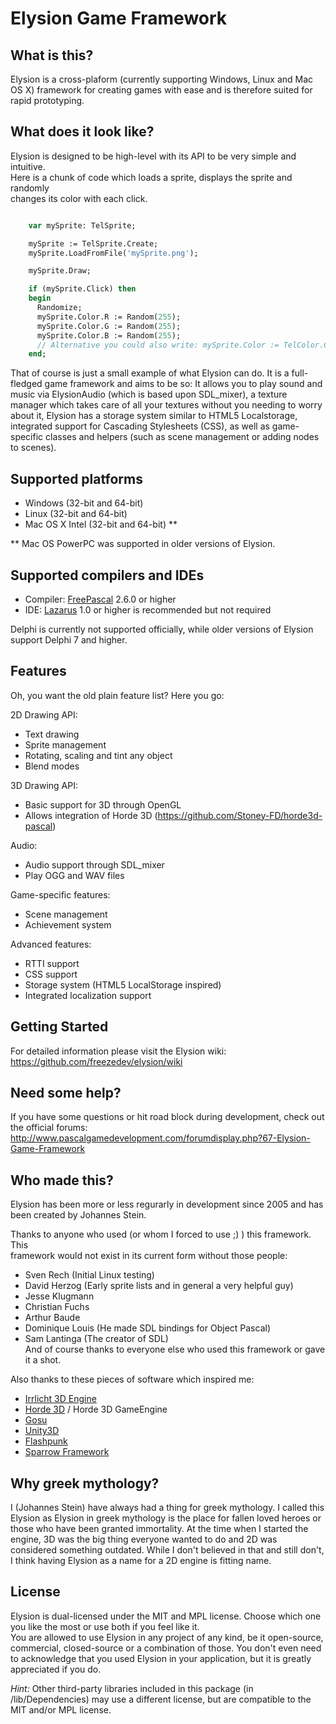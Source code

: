 Elysion Game Framework
======================


What is this?
-------------

Elysion is a cross-plaform (currently supporting Windows, Linux and Mac OS X)
framework for creating games with ease and is therefore suited for rapid prototyping.


What does it look like?
-----------------------

Elysion is designed to be high-level with its API to be very simple and intuitive.  
Here is a chunk of code which loads a sprite, displays the sprite and randomly  
changes its color with each click.  

```pascal

	var mySprite: TelSprite;

	mySprite := TelSprite.Create;
	mySprite.LoadFromFile('mySprite.png');

	mySprite.Draw;

	if (mySprite.Click) then
	begin
	  Randomize;
	  mySprite.Color.R := Random(255);
	  mySprite.Color.G := Random(255);
	  mySprite.Color.B := Random(255);
	  // Alternative you could also write: mySprite.Color := TelColor.Create(Random(255), Random(255), Random(255));
	end;
```

	
That of course is just a small example of what Elysion can do. It is a full-fledged game framework and aims to be so: It allows you to play sound and music via ElysionAudio (which is based upon SDL_mixer), a texture manager which takes care of all your textures without you needing to worry about it, Elysion has a storage system similar to HTML5 Localstorage, integrated support for Cascading Stylesheets (CSS), as well as game-specific classes and helpers (such as scene management or adding nodes to scenes).

Supported platforms
-------------------

* Windows (32-bit and 64-bit)
* Linux (32-bit and 64-bit)
* Mac OS X Intel (32-bit and 64-bit) **

** Mac OS PowerPC was supported in older versions of Elysion.

Supported compilers and IDEs
----------------------------

* Compiler: [FreePascal](http://freepascal.org/) 2.6.0 or higher
* IDE: [Lazarus](http://lazarus.freepascal.org/) 1.0 or higher is recommended but not required

Delphi is currently not supported officially, while older versions of Elysion support Delphi 7 and higher.

Features
--------

Oh, you want the old plain feature list? Here you go:  

2D Drawing API: 

* Text drawing  
* Sprite management  
* Rotating, scaling and tint any object  
* Blend modes

3D Drawing API:  

* Basic support for 3D through OpenGL  
* Allows integration of Horde 3D (https://github.com/Stoney-FD/horde3d-pascal)  

Audio:  

* Audio support through SDL_mixer  
* Play OGG and WAV files

Game-specific features:

* Scene management
* Achievement system

Advanced features:
  
* RTTI support  
* CSS support  
* Storage system (HTML5 LocalStorage inspired)
* Integrated localization support


Getting Started
---------------

For detailed information please visit the Elysion wiki: https://github.com/freezedev/elysion/wiki


Need some help?
---------------

If you have some questions or hit road block during development, check out the official forums: http://www.pascalgamedevelopment.com/forumdisplay.php?67-Elysion-Game-Framework

Who made this?
-------------

Elysion has been more or less regurarly in development since 2005 and has been
created by Johannes Stein.

Thanks to anyone who used (or whom I forced to use ;) ) this framework. This  
framework would not exist in its current form without those people:  

* Sven Rech (Initial Linux testing)  
* David Herzog (Early sprite lists and in general a very helpful guy)  
* Jesse Klugmann  
* Christian Fuchs  
* Arthur Baude  
* Dominique Louis (He made SDL bindings for Object Pascal)  
* Sam Lantinga (The creator of SDL)  
And of course thanks to everyone else who used this framework or gave it a shot.

Also thanks to these pieces of software which inspired me:  

* [Irrlicht 3D Engine](http://irrlicht.sourceforge.net)  
* [Horde 3D](http://horde3d.org) / Horde 3D GameEngine  
* [Gosu](http://libgosu.org)  
* [Unity3D](http://unity3d.com)  
* [Flashpunk](http://flashpunk.net/)  
* [Sparrow Framework](http://www.sparrow-framework.org/)

Why greek mythology?
--------------------

I (Johannes Stein) have always had a thing for greek mythology. I called this Elysion as Elysion in greek mythology is the place for fallen loved heroes or those who have been granted immortality. At the time when I started the engine, 3D was the big thing everyone wanted to do and 2D was considered something outdated. While I don't believed in that and still don't, I think having Elysion as a name for a 2D engine is fitting name.

License
-------

Elysion is dual-licensed under the MIT and MPL license. Choose which one
you like the most or use both if you feel like it.  
You are allowed to use Elysion in any project of any kind, be it open-source, commercial, closed-source or a combination of those.
You don't even need to acknowledge that you used Elysion in your application, but it is greatly appreciated if you do.

*Hint:* Other third-party libraries included in this package (in /lib/Dependencies) may use a different license, but are compatible to the MIT and/or MPL license.  

